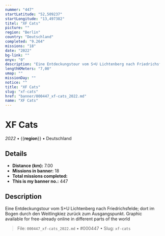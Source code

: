 ```yaml
---
nummer: "447"
startLatitude: "52,509237"
startLongitude: "13,497382"
titel: "XF Cats"
picture: ""
region: "Berlin"
country: "Deutschland"
completed: "9.264"
missions: "18"
date: "2022"
bg-link: ""
onyx: "0"
description: "Eine Entdeckungstour vom S+U Lichtenberg nach Friedrichsfelde; dort im Bogen durch den Weitlingkiez zurück zum Ausgangspunkt.\nGraphic available for free-already online in different parts of the world"
lengthKMeters: "7,00"
umap: ""
missionDay: ""
notice: ""
title: "XF Cats"
slug: "xf-cats"
href: "banner/000447_xf-cats_2022.md"
name: "XF Cats"
---
```

# XF Cats

*2022* • {{__region__}} • Deutschland





## Details
- **Distance (km):** 7.00
- **Missions in banner:** 18
- **Total missions completed:** 
- **This is my banner no.:** 447



## Description
Eine Entdeckungstour vom S+U Lichtenberg nach Friedrichsfelde; dort im Bogen durch den Weitlingkiez zurück zum Ausgangspunkt.
Graphic available for free-already online in different parts of the world




> File: `000447_xf-cats_2022.md` • #000447 • Slug: `xf-cats`
